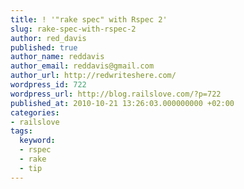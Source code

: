 ```yaml
---
title: ! '"rake spec" with Rspec 2'
slug: rake-spec-with-rspec-2
author: red_davis
published: true
author_name: reddavis
author_email: reddavis@gmail.com
author_url: http://redwriteshere.com/
wordpress_id: 722
wordpress_url: http://blog.railslove.com/?p=722
published_at: 2010-10-21 13:26:03.000000000 +02:00
categories:
- railslove
tags:
  keyword:
  - rspec
  - rake
  - tip
---
```

<script src="http://gist.github.com/638323.js?file=gistfile1.rb"></script>
